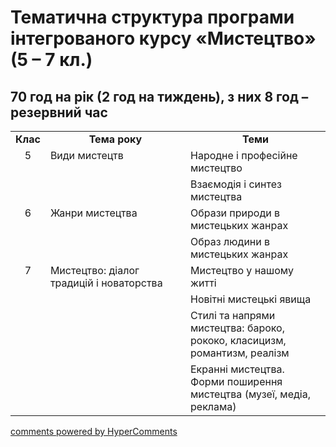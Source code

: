 <div id="hypercomments_widget" class="js-hypercomments-widget invisible"></div>

# Тематична структура програми інтегрованого курсу «Мистецтво» (5 – 7 кл.)

## 70 год на рік (2 год на тиждень), з них 8 год – резервний час

<table>
  <tr>
    <td width="10%" align="center"><b>Клас</b></td>
    <td width="45%" align="center"><b>Тема року</b></td>
    <td width="45%" align="center"><b>Теми</b></td>
  </tr>
<tr>
	<td width="10%" style="vertical-align:top !important;" align="center" rowspan="2">5</td>
	<td width="45%" style="vertical-align:top !important;" rowspan="2">Види мистецтв</td>
	<td width="45%" style="vertical-align:top !important;">Народне і професійне мистецтво</td>
</tr>
<tr>
	<td width="45%" style="vertical-align:top !important;">Взаємодія і синтез мистецтва</td>
</tr>
<tr>
	<td width="10%" style="vertical-align:top !important;" align="center" rowspan="2">6</td>
	<td width="45%" style="vertical-align:top !important;" rowspan="2">Жанри мистецтва</td>
	<td width="45%" style="vertical-align:top !important;">Образи природи в мистецьких жанрах</td>
</tr>
<tr>
	<td width="45%" style="vertical-align:top !important;">Образ людини в мистецьких жанрах</td>
</tr>
<tr>
	<td width="10%" style="vertical-align:top !important;" align="center" rowspan="4">7</td>
	<td width="45%" style="vertical-align:top !important;" rowspan="4">Мистецтво: діалог традицій і новаторства</td>
	<td width="45%" style="vertical-align:top !important;">Мистецтво у нашому житті</td>
</tr>
<tr>
	<td width="45%" style="vertical-align:top !important;">Новітні мистецькі явища</td>
</tr>
<tr>
	<td width="45%" style="vertical-align:top !important;">Стилі та напрями мистецтва: бароко, рококо, класицизм, романтизм, реалізм</td>
</tr>
<tr>
	<td width="45%" style="vertical-align:top !important;">Екранні мистецтва. Форми поширення мистецтва (музеї, медіа, реклама)</td>
</tr>
</table>

<div class="js-hypercomments-container">
<a href="http://hypercomments.com" class="hc-link" title="comments widget">comments powered by HyperComments</a>
</div>